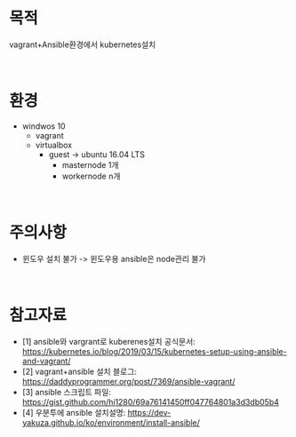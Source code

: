 # 목적
vagrant+Ansible환경에서 kubernetes설치

<br>

# 환경
* windwos 10
  * vagrant
  * virtualbox
    * guest -> ubuntu 16.04 LTS
      * masternode 1개
      * workernode n개

<br>

# 주의사항
* 윈도우 설치 불가 -> 윈도우용 ansible은 node관리 불가

<br>

# 참고자료
* [1] ansible와 vargrant로 kuberenes설치 공식문서: https://kubernetes.io/blog/2019/03/15/kubernetes-setup-using-ansible-and-vagrant/
* [2] vagrant+ansible 설치 블로그: https://daddyprogrammer.org/post/7369/ansible-vagrant/
* [3] ansible 스크립트 파일: https://gist.github.com/hi1280/69a76141450ff047764801a3d3db05b4
* [4] 우분투에 ansible 설치설명: https://dev-yakuza.github.io/ko/environment/install-ansible/